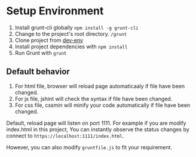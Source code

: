 Setup Environment
=======

1. Install grunt-cli globally `npm install -g grunt-cli`
2. Change to the project's root directory. `/grunt`
3. Clone project from [dev-env](https://github.com/br-core/dev-env.git)
3. Install project dependencies with `npm install`
4. Run Grunt with `grunt`

Default behavior
--------------

1. For html file, browser will reload page automaticaaly if file have been changed.
2. For js file, jshint will check the syntax if file have been changed.
3. For css file, cssmin will minify your code automatically if file have been changed.

Default, reload page will listen on port 1111.
For example if you are modify index.html in this project,
You can instantly observe the status changes by connect to
`https://localhost:1111/index.html`.

However, you can also modify `gruntfile.js` to fit your requirement.

